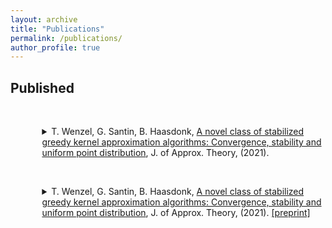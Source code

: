 ```yaml
---
layout: archive
title: "Publications"
permalink: /publications/
author_profile: true
---
```



## Published

<br><details style="margin-left:10%;">

<summary>T. Wenzel, G. Santin, B. Haasdonk, 
<a href='https://doi.org/10.1016/j.jat.2020.105508'> A novel class of stabilized greedy kernel approximation algorithms: Convergence, stability and uniform point distribution</a>, 
J. of Approx. Theory, (2021). <a href='https://arxiv.org/abs/1911.04352'> <i class="fa fa-cloud"></i> </a>
</summary>

<small>

> Kernel based methods provide a way to reconstruct potentially high-dimensional functions from meshfree samples, i.e., sampling points and corresponding target values. A crucial ingredient for this to be successful is the distribution of the sampling points. Since the computation of an optimal selection of sampling points may be an infeasible task, one promising option is to use greedy methods. Although these methods may be very effective, depending on the specific greedy criterion the chosen points might quickly lead to instabilities in the computation. To circumvent this problem, we introduce and investigate a new class of stabilized greedy kernel algorithms, which can be used to create a scale of new selection strategies. We analyze these algorithms, and in particular we prove convergence results and quantify in a precise way the distribution of the selected points. These results allow to prove, in the case of certain Sobolev kernels, that the algorithms have optimal stability and optimal convergence rates, including for functions outside the native space of the kernel. The results also apply to the case of the usual P-greedy algorithm, significantly improving state-of-the-art results available in the literature. Illustrative experiments are presented that support the theoretical findings and show improvements of the stabilized algorithms in terms of accuracy due to improved stability.	

```bibtex:
@Article{Wenzel2021a,
  author    = {Tizian Wenzel and Gabriele Santin and Bernard Haasdonk},
  title     = {A novel class of stabilized greedy kernel approximation algorithms: Convergence, stability and uniform point distribution},
  journal   = {Journal of Approximation Theory},
  year      = {2021},
  volume    = {262},
  pages     = {105508},
  issn      = {0021-9045},
  doi       = {https://doi.org/10.1016/j.jat.2020.105508},
}	
```
</small>

</details>


<br><details style="margin-left:10%;">

<summary>T. Wenzel, G. Santin, B. Haasdonk, 
<a href='https://doi.org/10.1016/j.jat.2020.105508'> A novel class of stabilized greedy kernel approximation algorithms: Convergence, stability and uniform point distribution</a>, 
J. of Approx. Theory, (2021). <a href='https://arxiv.org/abs/1911.04352'> [preprint] </a>
</summary>

<small>

> Kernel based methods provide a way to reconstruct potentially high-dimensional functions from meshfree samples, i.e., sampling points and corresponding target values. A crucial ingredient for this to be successful is the distribution of the sampling points. Since the computation of an optimal selection of sampling points may be an infeasible task, one promising option is to use greedy methods. Although these methods may be very effective, depending on the specific greedy criterion the chosen points might quickly lead to instabilities in the computation. To circumvent this problem, we introduce and investigate a new class of stabilized greedy kernel algorithms, which can be used to create a scale of new selection strategies. We analyze these algorithms, and in particular we prove convergence results and quantify in a precise way the distribution of the selected points. These results allow to prove, in the case of certain Sobolev kernels, that the algorithms have optimal stability and optimal convergence rates, including for functions outside the native space of the kernel. The results also apply to the case of the usual P-greedy algorithm, significantly improving state-of-the-art results available in the literature. Illustrative experiments are presented that support the theoretical findings and show improvements of the stabilized algorithms in terms of accuracy due to improved stability.	

```bibtex:
@Article{Wenzel2021a,
  author    = {Tizian Wenzel and Gabriele Santin and Bernard Haasdonk},
  title     = {A novel class of stabilized greedy kernel approximation algorithms: Convergence, stability and uniform point distribution},
  journal   = {Journal of Approximation Theory},
  year      = {2021},
  volume    = {262},
  pages     = {105508},
  issn      = {0021-9045},
  doi       = {https://doi.org/10.1016/j.jat.2020.105508},
}	
```
</small>

</details>

